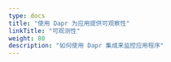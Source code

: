 ```yaml
---
type: docs
title: "使用 Dapr 为应用提供可观察性"
linkTitle: "可观测性"
weight: 80
description: "如何使用 Dapr 集成来监控应用程序"
---
```


